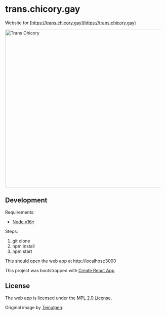 # trans.chicory.gay

Website for [https://trans.chicory.gay](https://trans.chicory.gay)

<img alt="Trans Chicory" src=".src/trans/trans_hare.png" width="512" height="512" />

## Development

Requirements:

- [Node v16+](https://nodejs.org)

Steps:

1. git clone
2. npm install
3. npm start

This should open the web app at http://localhost:3000

This project was bootstrapped with [Create React App](https://create-react-app.dev/docs/getting-started/).

## License

The web app is licensed under the [MPL 2.0 License](https://www.mozilla.org/en-US/MPL/2.0/).

Original image by [Temulgeh](https://twitter.com/Temulgeh).

